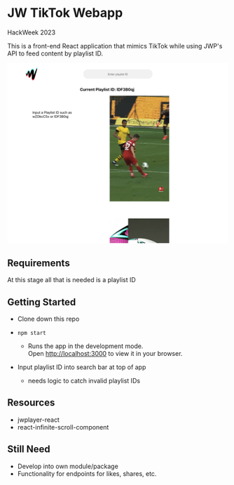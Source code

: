 # JW TikTok Webapp

HackWeek 2023

This is a front-end React application that mimics TikTok while using JWP's API to feed content by playlist ID.  

![JW TikTok](./public/Readme_Media.png)

## Requirements

At this stage all that is needed is a playlist ID

## Getting Started
* Clone down this repo
* `npm start`

    * Runs the app in the development mode.\
Open [http://localhost:3000](http://localhost:3000) to view it in your browser.
* Input playlist ID into search bar at top of app
    * needs logic to catch invalid playlist IDs
## Resources

* jwplayer-react
* react-infinite-scroll-component

## Still Need
* Develop into own module/package 
* Functionality for endpoints for likes, shares, etc. 

